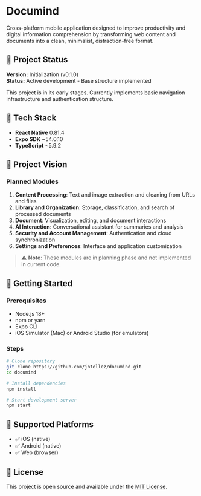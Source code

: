# Documind

Cross-platform mobile application designed to improve productivity and digital information comprehension by transforming web content and documents into a clean, minimalist, distraction-free format.

## 🚀 Project Status

**Version:** Initialization (v0.1.0)  
**Status:** Active development - Base structure implemented

This project is in its early stages. Currently implements basic navigation infrastructure and authentication structure.

## 📱 Tech Stack

- **React Native** 0.81.4
- **Expo SDK** ~54.0.10
- **TypeScript** ~5.9.2

## 🎯 Project Vision

### Planned Modules

1. **Content Processing**: Text and image extraction and cleaning from URLs and files
2. **Library and Organization**: Storage, classification, and search of processed documents
3. **Document**: Visualization, editing, and document interactions
4. **AI Interaction**: Conversational assistant for summaries and analysis
5. **Security and Account Management**: Authentication and cloud synchronization
6. **Settings and Preferences**: Interface and application customization

> ⚠️ **Note**: These modules are in planning phase and not implemented in current code.

## 🚀 Getting Started

### Prerequisites

- Node.js 18+
- npm or yarn
- Expo CLI
- iOS Simulator (Mac) or Android Studio (for emulators)

### Steps

```bash
# Clone repository
git clone https://github.com/jntellez/documind.git
cd documind

# Install dependencies
npm install

# Start development server
npm start
```

## 🎨 Supported Platforms

- ✅ iOS (native)
- ✅ Android (native)
- ✅ Web (browser)

## 📄 License

This project is open source and available under the [MIT License](LICENSE).
